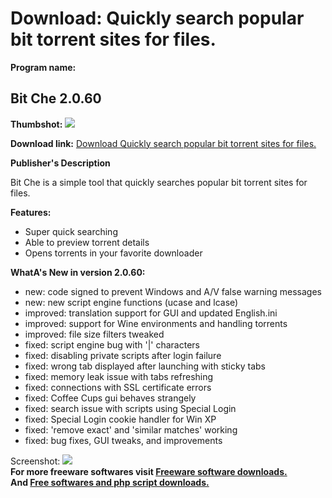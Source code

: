 # Download: Quickly search popular bit torrent sites for files.

**Program name:**

## Bit Che 2.0.60

  
**Thumbshot:** ![](http://www.freewarefiles.com/screenshot/bitche_md.jpg)   
  
**Download link:** [Download Quickly search popular bit torrent sites for files.](http://freesoftwares.boysofts.com/Bit-Che-Build_program_22895.html)  
  


**Publisher's Description**  
  


Bit Che is a simple tool that quickly searches popular bit torrent sites for files. 

**Features:**

  * Super quick searching 
  * Able to preview torrent details
  * Opens torrents in your favorite downloader 

**WhatA's New in version 2.0.60:**

  * new: code signed to prevent Windows and A/V false warning messages 
  * new: new script engine functions (ucase and lcase) 
  * improved: translation support for GUI and updated English.ini 
  * improved: support for Wine environments and handling torrents 
  * improved: file size filters tweaked 
  * fixed: script engine bug with '|' characters 
  * fixed: disabling private scripts after login failure 
  * fixed: wrong tab displayed after launching with sticky tabs 
  * fixed: memory leak issue with tabs refreshing 
  * fixed: connections with SSL certificate errors 
  * fixed: Coffee Cups gui behaves strangely 
  * fixed: search issue with scripts using Special Login 
  * fixed: Special Login cookie handler for Win XP 
  * fixed: 'remove exact' and 'similar matches' working 
  * fixed: bug fixes, GUI tweaks, and improvements 

  
  
Screenshot: ![](http://www.freewarefiles.com/screenshot/bitche.jpg)   
**For more freeware softwares visit [Freeware software downloads.](http://freesoftwares.boysofts.com/)**   
**And [Free softwares and php script downloads.](http://www.boysofts.com/)**
